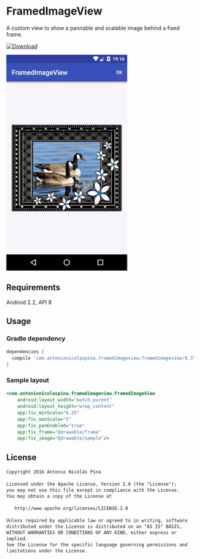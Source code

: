 # FramedImageView
A custom view to show a pannable and scalable image behind a fixed frame.

[ ![Download](https://api.bintray.com/packages/anpez/maven/framedimageview/images/download.svg) ](https://bintray.com/anpez/maven/framedimageview/_latestVersion)

![Snapshot](https://raw.githubusercontent.com/ANPez/FramedImageView/master/snapshot.gif)

## Requirements
Android 2.2, API 8

## Usage
### Gradle dependency

```groovy
dependencies {
  compile 'com.antonionicolaspina.framedimageview:framedimageview:0.3'
}
```

### Sample layout

```xml
<com.antonionicolaspina.framedimageview.FramedImageView
    android:layout_width="match_parent"
    android:layout_height="wrap_content"
    app:fiv_minScale="0.25"
    app:fiv_maxScale="5"
    app:fiv_panEnabled="true"
    app:fiv_frame="@drawable/frame"
    app:fiv_image="@drawable/sample"/>
```

## License
    Copyright 2016 Antonio Nicolás Pina

    Licensed under the Apache License, Version 2.0 (the "License");
    you may not use this file except in compliance with the License.
    You may obtain a copy of the License at

       http://www.apache.org/licenses/LICENSE-2.0

    Unless required by applicable law or agreed to in writing, software
    distributed under the License is distributed on an "AS IS" BASIS,
    WITHOUT WARRANTIES OR CONDITIONS OF ANY KIND, either express or implied.
    See the License for the specific language governing permissions and
    limitations under the License.
